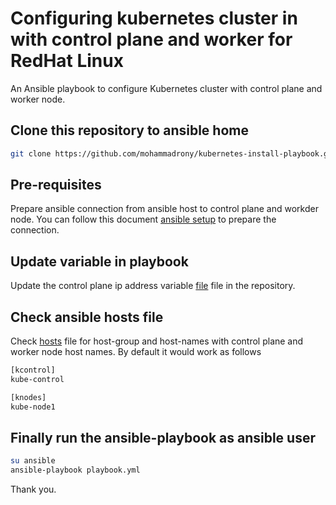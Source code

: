 # Configuring kubernetes cluster in with control plane and worker for RedHat Linux

An Ansible playbook to configure Kubernetes cluster with control plane and worker node.

## Clone this repository to ansible home

```bash
git clone https://github.com/mohammadrony/kubernetes-install-playbook.git
```

## Pre-requisites

Prepare ansible connection from ansible host to control plane and workder node. You can follow this document [ansible setup](./pre-requisites/Ansible-setup-in-CentOS-9.md) to prepare the connection.

## Update variable in playbook

Update the control plane ip address variable [file](./kube-control-setup/vars/main.yml) file in the repository.

## Check ansible hosts file

Check [hosts](./hosts) file for host-group and host-names with control plane and worker node host names. By default it would work as follows

```bash
[kcontrol]
kube-control

[knodes]
kube-node1
```

## Finally run the ansible-playbook as ansible user

```bash
su ansible
ansible-playbook playbook.yml
```

Thank you.
